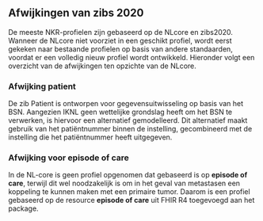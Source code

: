 ## Afwijkingen van zibs 2020

De meeste NKR-profielen zijn gebaseerd op de NLcore en zibs2020. Wanneer de NLcore niet voorziet in een geschikt profiel, wordt eerst gekeken naar bestaande profielen op basis van andere standaarden, voordat er een volledig nieuw profiel wordt ontwikkeld. Hieronder volgt een overzicht van de afwijkingen ten opzichte van de NLcore.

### Afwijking patient
De zib Patient is ontworpen voor gegevensuitwisseling op basis van het BSN. Aangezien IKNL geen wettelijke grondslag heeft om het BSN te verwerken, is hiervoor een alternatief gemodelleerd. Dit alternatief maakt gebruik van het patiëntnummer binnen de instelling, gecombineerd met de instelling die het patiëntnummer heeft uitgegeven.

### Afwijking voor episode of care 
In de NL-core is geen profiel opgenomen dat gebaseerd is op **episode of care**, terwijl dit wel noodzakelijk is om in het geval van metastasen een koppeling te kunnen maken met een primaire tumor. Daarom is een profiel gebaseerd op de resource **episode of care** uit FHIR R4 toegevoegd aan het package.

